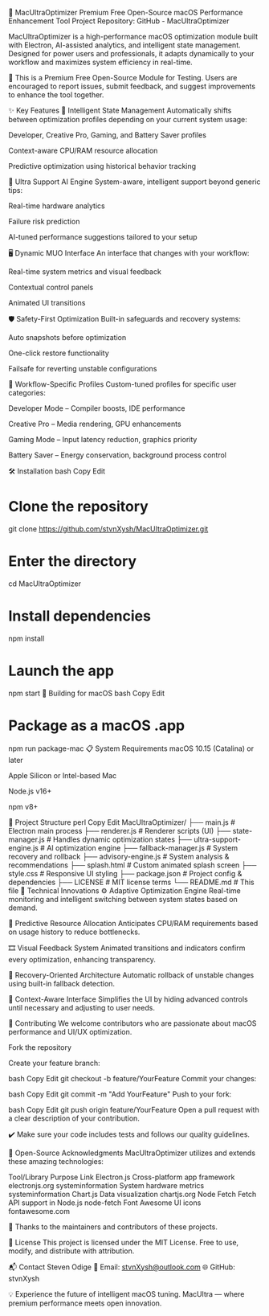 🚀 MacUltraOptimizer
Premium Free Open-Source macOS Performance Enhancement Tool
Project Repository: GitHub - MacUltraOptimizer

MacUltraOptimizer is a high-performance macOS optimization module built with Electron, AI-assisted analytics, and intelligent state management. Designed for power users and professionals, it adapts dynamically to your workflow and maximizes system efficiency in real-time.

🧪 This is a Premium Free Open-Source Module for Testing. Users are encouraged to report issues, submit feedback, and suggest improvements to enhance the tool together.

✨ Key Features
🔁 Intelligent State Management
Automatically shifts between optimization profiles depending on your current system usage:

Developer, Creative Pro, Gaming, and Battery Saver profiles

Context-aware CPU/RAM resource allocation

Predictive optimization using historical behavior tracking

🧠 Ultra Support AI Engine
System-aware, intelligent support beyond generic tips:

Real-time hardware analytics

Failure risk prediction

AI-tuned performance suggestions tailored to your setup

🖥️ Dynamic MUO Interface
An interface that changes with your workflow:

Real-time system metrics and visual feedback

Contextual control panels

Animated UI transitions

🛡️ Safety-First Optimization
Built-in safeguards and recovery systems:

Auto snapshots before optimization

One-click restore functionality

Failsafe for reverting unstable configurations

🎯 Workflow-Specific Profiles
Custom-tuned profiles for specific user categories:

Developer Mode – Compiler boosts, IDE performance

Creative Pro – Media rendering, GPU enhancements

Gaming Mode – Input latency reduction, graphics priority

Battery Saver – Energy conservation, background process control

🛠️ Installation
bash
Copy
Edit

# Clone the repository
git clone https://github.com/stvnXysh/MacUltraOptimizer.git

# Enter the directory
cd MacUltraOptimizer

# Install dependencies
npm install

# Launch the app
npm start
🍏 Building for macOS
bash
Copy
Edit

# Package as a macOS .app
npm run package-mac
📋 System Requirements
macOS 10.15 (Catalina) or later

Apple Silicon or Intel-based Mac

Node.js v16+

npm v8+

📂 Project Structure
perl
Copy
Edit
MacUltraOptimizer/
├── main.js                  # Electron main process
├── renderer.js              # Renderer scripts (UI)
├── state-manager.js         # Handles dynamic optimization states
├── ultra-support-engine.js  # AI optimization engine
├── fallback-manager.js      # System recovery and rollback
├── advisory-engine.js       # System analysis & recommendations
├── splash.html              # Custom animated splash screen
├── style.css                # Responsive UI styling
├── package.json             # Project config & dependencies
├── LICENSE                  # MIT license terms
└── README.md                # This file
🔧 Technical Innovations
⚙️ Adaptive Optimization Engine
Real-time monitoring and intelligent switching between system states based on demand.

🧮 Predictive Resource Allocation
Anticipates CPU/RAM requirements based on usage history to reduce bottlenecks.

🎞️ Visual Feedback System
Animated transitions and indicators confirm every optimization, enhancing transparency.

💾 Recovery-Oriented Architecture
Automatic rollback of unstable changes using built-in fallback detection.

🧩 Context-Aware Interface
Simplifies the UI by hiding advanced controls until necessary and adjusting to user needs.

🤝 Contributing
We welcome contributors who are passionate about macOS performance and UI/UX optimization.

Fork the repository

Create your feature branch:

bash
Copy
Edit
git checkout -b feature/YourFeature
Commit your changes:

bash
Copy
Edit
git commit -m "Add YourFeature"
Push to your fork:

bash
Copy
Edit
git push origin feature/YourFeature
Open a pull request with a clear description of your contribution.

✔️ Make sure your code includes tests and follows our quality guidelines.

📖 Open-Source Acknowledgments
MacUltraOptimizer utilizes and extends these amazing technologies:

Tool/Library	Purpose	Link
Electron.js	Cross-platform app framework	electronjs.org
systeminformation	System hardware metrics	systeminformation
Chart.js	Data visualization	chartjs.org
Node Fetch	Fetch API support in Node.js	node-fetch
Font Awesome	UI icons	fontawesome.com

🙏 Thanks to the maintainers and contributors of these projects.

📄 License
This project is licensed under the MIT License.
Free to use, modify, and distribute with attribution.

📬 Contact
Steven Odige
📧 Email: stvnXysh@outlook.com
🌐 GitHub: stvnXysh

💡 Experience the future of intelligent macOS tuning.
MacUltra — where premium performance meets open innovation.
